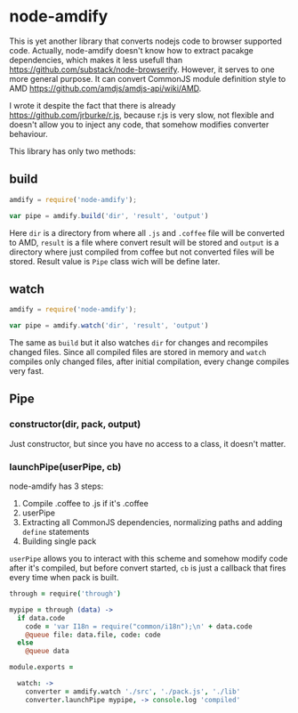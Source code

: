 # node-amdify

This is yet another library that converts nodejs code to browser supported code. Actually, node-amdify doesn't know how
to extract pacakge dependencies, which makes it less usefull than https://github.com/substack/node-browserify. 
However, it serves to one more general purpose. It can convert CommonJS module definition style 
to AMD https://github.com/amdjs/amdjs-api/wiki/AMD.

I wrote it despite the fact that there is already https://github.com/jrburke/r.js, because r.js is very slow, 
not flexible and doesn't allow you to inject any code, that somehow modifies converter behaviour.

This library has only two methods:

## build
```js
amdify = require('node-amdify');

var pipe = amdify.build('dir', 'result', 'output')
```
Here ```dir``` is a directory from where all ```.js``` and ```.coffee``` file will be converted to AMD, ```result```
is a file where convert result will be stored and ```output``` is a directory where just compiled from coffee
but not converted files will be stored. Result value is ```Pipe``` class wich will be define later.

## watch

```js
amdify = require('node-amdify');

var pipe = amdify.watch('dir', 'result', 'output')
```

The same as ```build``` but it also watches ```dir``` for changes and recompiles changed files. Since all compiled files
are stored in memory and ```watch``` compiles only changed files, after initial compilation, every change compiles 
very fast.

## Pipe

### constructor(dir, pack, output)

Just constructor, but since you have no access to a class, it doesn't matter.

### launchPipe(userPipe, cb)

node-amdify has 3 steps:
  1. Compile .coffee to .js if it's .coffee
  2. userPipe
  3. Extracting all CommonJS dependencies, normalizing paths and adding ```define``` statements
  4. Building single pack

```userPipe``` allows you to interact with this scheme and somehow modify code after it's compiled, but before convert started,
```cb``` is just a callback that fires every time when pack is built.

```coffee
through = require('through')

mypipe = through (data) ->
  if data.code
    code = 'var I18n = require("common/i18n");\n' + data.code
    @queue file: data.file, code: code
  else
    @queue data

module.exports =

  watch: ->
    converter = amdify.watch './src', './pack.js', './lib'
    converter.launchPipe mypipe, -> console.log 'compiled'
```

